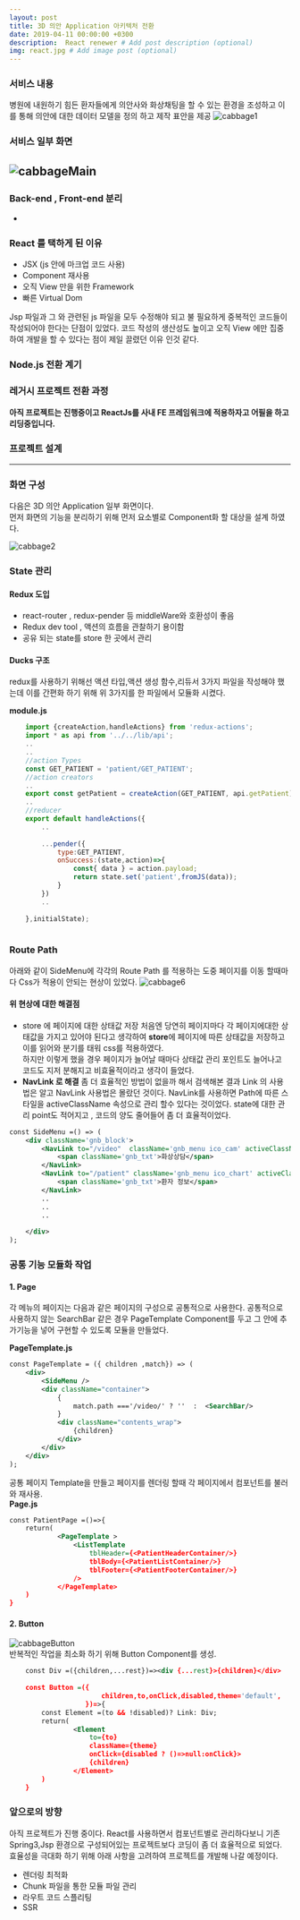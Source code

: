 ```yaml
---
layout: post
title: 3D 의안 Application 아키텍처 전환
date: 2019-04-11 00:00:00 +0300
description:  React renewer # Add post description (optional)
img: react.jpg # Add image post (optional)
---
```

### 서비스 내용
병원에 내원하기 힘든 환자들에게 의안사와 화상채팅을 할 수 있는 환경을 조성하고 이를 통해 의안에 대한 데이터 모델을 정의 하고 제작 표안을 제공
![cabbage1]({{site.baseurl}}/assets/img/cabbage1.jpg)    

### 서비스 일부 화면
![cabbageMain]({{site.baseurl}}/assets/img/cabbageMain.jpg)    
--------------------------------------------------------------

### Back-end , Front-end 분리  
-   

### React 를 택하게 된 이유   

- JSX (js 안에 마크업 코드 사용)
- Component 재사용 
- 오직 View 만을 위한 Framework
- 빠른 Virtual Dom

Jsp 파일과 그 와 관련된 js 파일을 모두 수정해야 되고 불 필요하게 중복적인 코드들이 작성되어야 한다는 단점이 있었다.
코드 작성의 생산성도 높이고 오직 View 에만 집중하여 개발을 할 수 있다는 점이 제일 끌렸던 이유 인것 같다.

### Node.js 전환 계기


### 레거시 프로젝트 전환 과정


**아직 프로젝트는 진행중이고 ReactJs를 사내 FE 프레임워크에 적용하자고 어필을 하고 리딩중입니다.**

### 프로젝트 설계
--------------------------------------------------------------
### 화면 구성
다음은 3D 의안 Application 일부 화면이다.   
먼저 화면의 기능을 분리하기 위해 먼저 요소별로 Component화 할 대상을 설계 하였다.  

![cabbage2]({{site.baseurl}}/assets/img/cabbage2.jpg)   

### State 관리
#### Redux 도입 
- react-router , redux-pender 등 middleWare와 호환성이 좋음
- Redux dev tool , 액션의 흐름을 관찰하기 용이함
- 공유 되는 state를 store 한 곳에서 관리  

#### Ducks 구조 
redux를 사용하기 위해선 액션 타입,액션 생성 함수,리듀서 3가지 파일을 작성해야 했는데 이를 간편화 하기 위해 위 3가지를 한 파일에서 모듈화 시켰다. 
 
**module.js**   
```javascript    
    import {createAction,handleActions} from 'redux-actions';
    import * as api from '../../lib/api';
    ..
    ..
    //action Types
    const GET_PATIENT = 'patient/GET_PATIENT';
    //action creators
    ..
    export const getPatient = createAction(GET_PATIENT, api.getPatient);
    ..
    //reducer
    export default handleActions({
        ..
        
        ...pender({
            type:GET_PATIENT,
            onSuccess:(state,action)=>{
                const{ data } = action.payload;
                return state.set('patient',fromJS(data));
            }
        })
        ..
        
    },initialState);
    
```   

    
### Route Path
아래와 같이 SideMenu에 각각의 Route Path 를 적용하는 도중 페이지를 이동 할때마다 Css가 적용이 안되는 현상이 있었다.
![cabbage6]({{site.baseurl}}/assets/img/cabbage6.jpg)  
#### 위 현상에 대한 해결점   
- store 에 페이지에 대한 상태값 저장
처음엔 당연히 페이지마다 각 페이지에대한 상태값을 가지고 있어야 된다고 생각하여 **store**에 페이지에 따른 상태값을 저장하고 이를 읽어와 분기를 태워 css를 적용하였다.  
하지만 이렇게 했을 경우 페이지가 늘어날 때마다 상태값 관리 포인트도 늘어나고 코드도 지저 분해지고 비효율적이라고 생각이 들었다.
- **NavLink 로 해결**
좀 더 효율적인 방법이 없을까 해서 검색해본 결과 Link 의 사용법은 알고 NavLink 사용법은 몰랐던 것이다.   NavLink를 사용하면 Path에 따른 스타일을 activeClassName 속성으로 관리 할수 있다는 것이었다.
state에 대한 관리 point도 적어지고 , 코드의 양도 줄어들어 좀 더 효율적이었다.  
```xml  
const SideMenu =() => (
    <div className='gnb_block'>
        <NavLink to="/video"  className='gnb_menu ico_cam' activeClassName="gnb_menu ico_cam selected" >
            <span className='gnb_txt'>화상상담</span>
        </NavLink>
        <NavLink to="/patient" className='gnb_menu ico_chart' activeClassName='gnb_menu ico_chart selected'>
            <span className='gnb_txt'>환자 정보</span>
        </NavLink>
        ..
        ..
        ..
              
    </div>
);
```

### 공통 기능 모듈화 작업
#### 1. Page
각 메뉴의 페이지는 다음과 같은 페이지의 구성으로 공통적으로 사용한다. 공통적으로 사용하지 않는 SearchBar 같은 경우 
PageTemplate Component를 두고 그 안에 추가기능을 넣어 구현할 수 있도록 모듈을 만들었다.    
  
**PageTemplate.js**  
```xml      
const PageTemplate = ({ children ,match}) => (
    <div>
        <SideMenu />
        <div className="container">
            {
                match.path ==='/video/' ? ''  :  <SearchBar/>
            }
            <div className="contents_wrap">
                {children}
            </div>
        </div>
    </div>
);


```
공통 페이지 Template을 만들고 페이지를 렌더링 할때 각 페이지에서 컴포넌트를 불러와 재사용.  
**Page.js**  
```xml      
const PatientPage =()=>{
    return(
            <PageTemplate >
                <ListTemplate
                    tblHeader={<PatientHeaderContainer/>}
                    tblBody={<PatientListContainer/>}
                    tblFooter={<PatientFooterContainer/>}
                />
            </PageTemplate>
    )
}
```

#### 2. Button 
![cabbageButton]({{site.baseurl}}/assets/img/cabbageButton.jpg)    
반복적인 작업을 최소화 하기 위해 Button Component를 생성. 
```xml  
    const Div =({children,...rest})=><div {...rest}>{children}</div>
    
    const Button =({
                       children,to,onClick,disabled,theme='default',
                   })=>{
        const Element =(to && !disabled)? Link: Div;
        return(
                <Element
                    to={to}
                    className={theme}
                    onClick={disabled ? ()=>null:onClick}>
                    {children}
                </Element>
        )
    }
```


### 앞으로의 방향
아직 프로젝트가 진행 중이다. React를 사용하면서 컴포넌트별로 관리하다보니 기존 Spring3,Jsp 환경으로 구성되어있는 프로젝트보다 코딩이 좀 더 효율적으로 되었다.  
효율성을 극대화 하기 위해 아래 사항을 고려하여 프로젝트를 개발해 나갈 예정이다.
- 렌더링 최적화
- Chunk 파일을 통한 모듈 파일 관리
- 라우트 코드 스플리팅 
- SSR  
